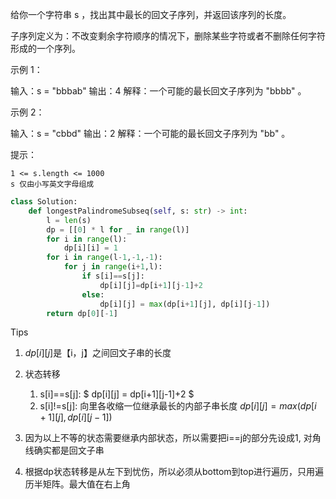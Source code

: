 给你一个字符串 s ，找出其中最长的回文子序列，并返回该序列的长度。

子序列定义为：不改变剩余字符顺序的情况下，删除某些字符或者不删除任何字符形成的一个序列。

 

示例 1：

输入：s = "bbbab"
输出：4
解释：一个可能的最长回文子序列为 "bbbb" 。

示例 2：

输入：s = "cbbd"
输出：2
解释：一个可能的最长回文子序列为 "bb" 。

 

提示：

    1 <= s.length <= 1000
    s 仅由小写英文字母组成



```python
class Solution:
    def longestPalindromeSubseq(self, s: str) -> int:
        l = len(s)
        dp = [[0] * l for _ in range(l)]
        for i in range(l):
            dp[i][i] = 1 
        for i in range(l-1,-1,-1):
            for j in range(i+1,l):
                if s[i]==s[j]:
                    dp[i][j]=dp[i+1][j-1]+2 
                else:
                    dp[i][j] = max(dp[i+1][j], dp[i][j-1])
        return dp[0][-1]
```



Tips

1. $dp[i][j]$是【i，j】之间回文子串的长度
2. 状态转移
   1. s[i]==s[j]:  $ dp[i][j] = dp[i+1][j-1]+2 $
   2. s[i]!=s[j]: 向里各收缩一位继承最长的内部子串长度 $dp[i][j] = max(dp[i+1][j],dp[i][j-1])$

3. 因为以上不等的状态需要继承内部状态，所以需要把i==j的部分先设成1, 对角线确实都是回文子串
4. 根据dp状态转移是从左下到忧伤，所以必须从bottom到top进行遍历，只用遍历半矩阵。最大值在右上角
